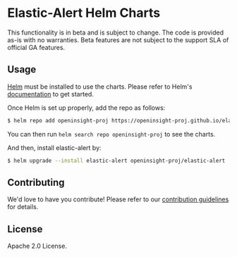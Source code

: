 # Elastic-Alert Helm Charts

This functionality is in beta and is subject to change. 
The code is provided as-is with no warranties. Beta features are not subject to the support SLA of official GA features.

## Usage

[Helm](https://helm.sh/) must be installed to use the charts. Please refer to Helm's [documentation](https://helm.sh/docs/) to get started.

Once Helm is set up properly, add the repo as follows:

```bash
$ helm repo add openinsight-proj https://openinsight-proj.github.io/elastic-alert
```

You can then run `helm search repo openinsight-proj` to see the charts.

And then, install elastic-alert by:

```bash
$ helm upgrade --install elastic-alert openinsight-proj/elastic-alert
```

## Contributing
We'd love to have you contribute! Please refer to our [contribution guidelines](https://github.com/openinsight-proj/elastic-alert/blob/main/CONTRIBUTING.md) for details.

## License

Apache 2.0 License.